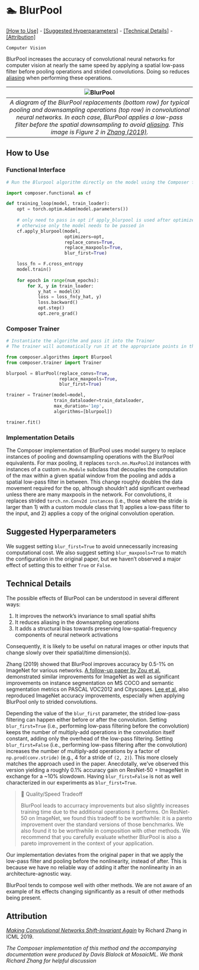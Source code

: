 # 🏊 BlurPool

[\[How to Use\]](#how-to-use) - [\[Suggested Hyperparameters\]](#suggested-hyperparameters) - [\[Technical Details\]](#technical-details) - [\[Attribution\]](#attribution)

`Computer Vision`

BlurPool increases the accuracy of convolutional neural networks for computer vision at nearly the same speed by applying a spatial low-pass filter before pooling operations and strided convolutions.
Doing so reduces [aliasing](https://en.wikipedia.org/wiki/Aliasing) when performing these operations.

| ![BlurPool](https://storage.googleapis.com/docs.mosaicml.com/images/methods/blurpool-antialiasing.png) |
|:--:
|*A diagram of the BlurPool replacements (bottom row) for typical pooling and downsampling operations (top row) in convolutional neural networks. In each case, BlurPool applies a low-pass filter before the spatial downsampling to avoid [aliasing](https://en.wikipedia.org/wiki/Aliasing). This image is Figure 2 in [Zhang (2019)](https://proceedings.mlr.press/v97/zhang19a.html).*|

## How to Use

### Functional Interface

```python
# Run the Blurpool algorithm directly on the model using the Composer functional API 

import composer.functional as cf

def training_loop(model, train_loader):
    opt = torch.optim.Adam(model.parameters())
    
    # only need to pass in opt if apply_blurpool is used after optimizer creation
    # otherwise only the model needs to be passed in
    cf.apply_blurpool(model,
                      optimizers=opt,
                      replace_convs=True,
                      replace_maxpools=True,
                      blur_first=True)

    loss_fn = F.cross_entropy
    model.train()
  
    for epoch in range(num_epochs):
        for X, y in train_loader:
            y_hat = model(X)
            loss = loss_fn(y_hat, y)
            loss.backward()
            opt.step()
            opt.zero_grad()
```

### Composer Trainer

```python
# Instantiate the algorithm and pass it into the Trainer
# The trainer will automatically run it at the appropriate points in the training loop

from composer.algorithms import Blurpool
from composer.trainer import Trainer

blurpool = BlurPool(replace_convs=True,
                    replace_maxpools=True,
                    blur_first=True)

trainer = Trainer(model=model,
                  train_dataloader=train_dataloader,
                  max_duration='1ep',
                  algorithms=[blurpool])

trainer.fit()
```

### Implementation Details

The Composer implementation of BlurPool uses model surgery to replace instances of pooling and downsampling operations with the BlurPool equivalents.
For max pooling, it replaces `torch.nn.MaxPool2d` instances with instances of a custom `nn.Module` subclass that decouples the computation of the max within a given spatial window from the pooling and adds a spatial low-pass filter in between. This change roughly doubles the data movement required for the op, although shouldn’t add significant overhead unless there are many maxpools in the network. For convolutions, it replaces strided `torch.nn.Conv2d instances` (i.e., those where the stride is larger than 1) with a custom module class that 1) applies a low-pass filter to the input, and 2) applies a copy of the original convolution operation.

## Suggested Hyperparameters

We suggest setting `blur_first=True` to avoid unnecessarily increasing computational cost.
We also suggest setting `blur_maxpools=True` to match the configuration in the original paper, but we haven’t observed a major effect of setting this to either `True` or `False`.

## Technical Details

The possible effects of BlurPool can be understood in several different ways:
1. It improves the network’s invariance to small spatial shifts
2. It reduces aliasing in the downsampling operations
3. It adds a structural bias towards preserving low-spatial-frequency components of neural network activations

Consequently, it is likely to be useful on natural images or other inputs that change slowly over their spatial/time dimension(s).

Zhang (2019) showed that BlurPool improves accuracy by 0.5-1% on ImageNet for various networks.
[A follow-up paper by Zou et al.](https://maureenzou.github.io/ddac/) demonstrated similar improvements for ImageNet as well as significant improvements on instance segmentation on MS COCO and semantic segmentation metrics on PASCAL VOC2012 and Cityscapes.
[Lee et al.](https://arxiv.org/abs/2001.06268) also reproduced ImageNet accuracy improvements, especially when applying BlurPool only to strided convolutions.

Depending the value of the `blur_first` parameter, the strided low-pass filtering can happen either before or after the convolution.
Setting `blur_first=True` (i.e., performing low-pass filtering before the convolution) keeps the number of multiply-add operations in the convolution itself constant, adding only the overhead of the low-pass filtering.
Setting `blur_first=False` (i.e., performing low-pass filtering after the convolution) increases the number of multiply-add operations by a factor of `np.prod(conv.stride)` (e.g., 4 for a stride of `(2, 2)`). This more closely matches the approach used in the paper. Anecdotally, we’ve observed this version yielding a roughly 0.1% accuracy gain on ResNet-50 + ImageNet in exchange for a ~10% slowdown. Having `blur_first=False` is not as well characterized in our experiments as `blur_first=True`.

> 🚧 Quality/Speed Tradeoff
> 
> BlurPool leads to accurracy improvements but also slightly increases training time due to the additional operations it performs.
> On ResNet-50 on ImageNet, we found this tradeoff to be worthwhile: it is a pareto improvement over the standard versions of those benchmarks.
> We also found it to be worthwhile in composition with other methods.
> We recommend that you carefully evaluate whether BlurPool is also a pareto improvement in the context of your application.

Our implementation deviates from the original paper in that we apply the low-pass filter and pooling before the nonlinearity, instead of after. This is because we have no reliable way of adding it after the nonlinearity in an architecture-agnostic way.

BlurPool tends to compose well with other methods. We are not aware of an example of its effects changing significantly as a result of other methods being present.

## Attribution

[*Making Convolutional Networks Shift-Invariant Again*](https://proceedings.mlr.press/v97/zhang19a.html) by Richard Zhang in ICML 2019.

*The Composer implementation of this method and the accompanying documentation were produced by Davis Blalock at MosaicML. We thank Richard Zhang for helpful discussion*
